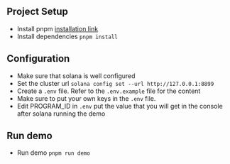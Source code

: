 ## Project Setup

- Install pnpm [installation link](https://pnpm.io/installation)
- Install dependencies `pnpm install`

## Configuration

- Make sure that solana is well configured
- Set the cluster url `solana config set --url http://127.0.0.1:8899`
- Create a `.env` file. Refer to the `.env.example` file for the content
- Make sure to put your own keys in the `.env` file.
- Edit PROGRAM_ID in `.env` put the value that you will get in the console after solana running the demo

## Run demo

- Run demo `pnpm run demo`
